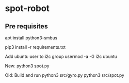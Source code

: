# spot-robot


## Pre requisites


apt install python3-smbus


pip3 install -r requirements.txt

Add ubuntu user to i2c group
usermod -a -G i2c ubuntu


New:
python3 spot.py

Old:
Build and run
python3 src/gyro.py
python3 src/spot.py



